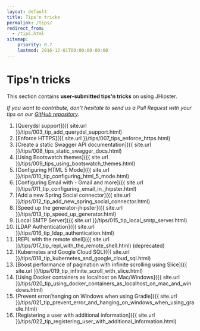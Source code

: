 ```yaml
---
layout: default
title: Tips'n tricks
permalink: /tips/
redirect_from:
  - /tips.html
sitemap:
    priority: 0.7
    lastmod: 2016-12-01T00:00:00-00:00
---
```


# <i class="fa fa-cogs"></i> Tips'n tricks

This section contains __user-submitted tips'n tricks__ on using JHipster.

_If you want to contribute, don't hesitate to send us a Pull Request with your tips on our [GitHub repository](https://github.com/jhipster/jhipster.github.io)._

1. [Querydsl support]({{ site.url }}/tips/003_tip_add_querydsl_support.html)
2. [Enforce HTTPS]({{ site.url }}/tips/007_tips_enforce_https.html)
3. [Create a static Swagger API documentation]({{ site.url }}/tips/008_tips_static_swagger_docs.html)
4. [Using Bootswatch themes]({{ site.url }}/tips/009_tips_using_bootswatch_themes.html)
5. [Configuring HTML 5 Mode]({{ site.url }}/tips/010_tip_configuring_html_5_mode.html)
6. [Configuring Email with - Gmail and more]({{ site.url }}/tips/011_tip_configuring_email_in_jhipster.html)
7. [Add a new Spring Social connector]({{ site.url }}/tips/012_tip_add_new_spring_social_connector.html)
8. [Speed up the generator-jhipster]({{ site.url }}/tips/013_tip_speed_up_generator.html)
9. [Local SMTP Server]({{ site.url }}/tips/015_tip_local_smtp_server.html)
10. [LDAP Authentication]({{ site.url }}/tips/016_tip_ldap_authentication.html)
11. [REPL with the remote shell]({{ site.url }}/tips/017_tip_repl_with_the_remote_shell.html) (deprecated)
12. [Kubernetes and Google Cloud SQL]({{ site.url }}/tips/018_tip_kubernetes_and_google_cloud_sql.html)
13. [Boost performance of pagination with infinite scrolling using Slice]({{ site.url }}/tips/019_tip_infinite_scroll_with_slice.html)
14. [Using Docker containers as localhost on Mac/Windows]({{ site.url }}/tips/020_tip_using_docker_containers_as_localhost_on_mac_and_windows.html)
15. [Prevent error/hanging on Windows when using Gradle]({{ site.url }}/tips/021_tip_prevent_error_and_hanging_on_windows_when_using_gradle.html)
16. [Registering a user with additional information]({{ site.url }}/tips/022_tip_registering_user_with_additional_information.html)
